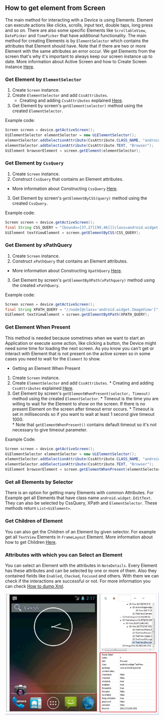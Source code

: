 ## How to get element from Screen ##

The main method for interacting with a Device is using Elements. Element can execute actions like clicks, scrolls, input text, double taps, long press and so on. There are also some specific Elements like `ScrollableView`, `DatePicker` and `TimePicker` that have additional functionality. The main method for creating Elements is by `ElementSelector` which contains the attributes that Element should have. Note that if there are two or more Element with the same attributes an error occur. We get Elements from the screen that's why it's important to always keep our screen instance up to date. More information about Active Screen and how to Create Screen instance [Here](active-screen.md).

### Get Element by `ElementSelector`

1. Create `Screen` instance.
2. Create `ElementSelector` and add `CssAttributes`.
   * Creating and adding `CssAttributes` explained [Here](create-element-selector.md).
3. Get Element by screen's `getElement(selector)` method using the created `ElementSelector`.

Example code:

```java
Screen screen = device.getActiveScreen();
UiElementSelector elementSelector = new UiElementSelector();
elementSelector.addSelectionAttribute(CssAttribute.CLASS_NAME, "android.widget.TextView");
elementSelector.addSelectionAttribute(CssAttribute.TEXT, "Browser");
UiElement browserElement = screen.getElement(elementSelector);
```

### Get Element by `CssQuery`

1. Create `Screen` instance.
2. Construct `CssQuery` that contains an Element attributes.
  * More information about Constructing `CssQuery` [Here](create-xpath-and-cssquery.md).
3. Get Element by screen's `getElementByCSS(query)` method using the created `CssQuery`.

Example code:

```java
Screen screen = device.getActiveScreen();
final String CSS_QUERY = "[bounds=[37,27][99,46]][class=android.widget.TextView]";
UiElement textViewElement = screen.getElementByCSS(CSS_QUERY);
```

### Get Element by xPathQuery ###

1. Create `Screen` instance.
2. Construct `xPathQuery` that contains an Element attributes.
  * More information about Constructing `XpathQuery` [Here](create-xpath-and-cssquery.md).
3. Get Element by screen's `getElementByXPath(xPathquery)` method using the created `xPathQuery`.

Example code:

```java
Screen screen = device.getActiveScreen();
final String XPATH_QUERY = "//node[@class='android.widget.ImageView']";
UiElement textViewElement = screen.getElementByXPath(XPATH_QUERY);
```

### Get Element When Present ###

This method is needed because sometimes when we want to start an Application or execute some action, like clicking a button, the Device might need some time for loading the next screen. As you know you can't get or interact with Element that is not present on the active screen so in some cases you need to wait for the `Element` to show.
 * Getting an Element When Present
  1. Create `Screen` instance.
  2. Create `ElementSelector` and add `CssAttributes`.
    * Creating and adding `CssAttributes` explained [Here](create-element-selector.md).
  3. Get Element by screen's `getElementWhenPresent(selector, Timeout)` method using the created `ElementSelector`.
    * Timeout is the time you are willing to wait for the Element to show on the screen. If there is no present Element on the screen after timeout error occurs.
    * Timeout is set in milliseconds so if you want to wait at least 1 second give timeout 1000.  
    * Note that `getElementWhenPresent()` contains default timeout so it's not necessary to give timeout parameter.

Example Code:

```java
Screen screen = device.getActiveScreen();
UiElementSelector elementSelector = new UiElementSelector();
elementSelector.addSelectionAttribute(CssAttribute.CLASS_NAME, "android.widget.TextView");
elementSelector.addSelectionAttribute(CssAttribute.TEXT, "Browser");
UiElement browserElement = screen.getElementWhenPresent(elementSelector, 3000);
```

### Get all Elements by Selector ###

There is an option for getting many Elements with common Attributes. For Example get all Elements that have class name `android.widget.EditText`. They can also be selected by CssQuery, XPath and `ElementSelector`. These methods return `List<UiElement>`.

### Get Children of Element

You can also get the Children of an Element by given selector. For example get all `TextView` Elements in `FrameLayout` Element. More information about how to get Children [Here](get-children.md).

### Attributes with which you can Select an Element ###

You can select an Element with the attributes in `NoteDetails`. Every Element has these attributes and can be selected by one or more of them. Also they contained fields like `Enabled`, `Checked`, `Focused` and others. With them we can check if the interactions are successful or not.  For more information you can check [How to dump Xml](xml-dump.md).

![Xml Dump](images/DumpXmlAttributes.jpg)
